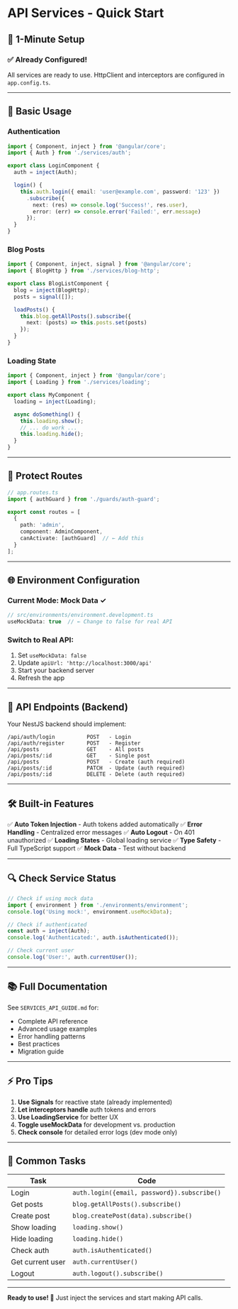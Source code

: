 # API Services - Quick Start

## 🚀 **1-Minute Setup**

### **✅ Already Configured!**

All services are ready to use. HttpClient and interceptors are configured in `app.config.ts`.

---

## 📝 **Basic Usage**

### **Authentication**

```typescript
import { Component, inject } from '@angular/core';
import { Auth } from './services/auth';

export class LoginComponent {
  auth = inject(Auth);

  login() {
    this.auth.login({ email: 'user@example.com', password: '123' })
      .subscribe({
        next: (res) => console.log('Success!', res.user),
        error: (err) => console.error('Failed:', err.message)
      });
  }
}
```

### **Blog Posts**

```typescript
import { Component, inject, signal } from '@angular/core';
import { BlogHttp } from './services/blog-http';

export class BlogListComponent {
  blog = inject(BlogHttp);
  posts = signal([]);

  loadPosts() {
    this.blog.getAllPosts().subscribe({
      next: (posts) => this.posts.set(posts)
    });
  }
}
```

### **Loading State**

```typescript
import { Component, inject } from '@angular/core';
import { Loading } from './services/loading';

export class MyComponent {
  loading = inject(Loading);

  async doSomething() {
    this.loading.show();
    // ... do work ...
    this.loading.hide();
  }
}
```

---

## 🔐 **Protect Routes**

```typescript
// app.routes.ts
import { authGuard } from './guards/auth-guard';

export const routes = [
  {
    path: 'admin',
    component: AdminComponent,
    canActivate: [authGuard]  // ← Add this
  }
];
```

---

## 🌐 **Environment Configuration**

### **Current Mode: Mock Data** ✓

```typescript
// src/environments/environment.development.ts
useMockData: true  // ← Change to false for real API
```

### **Switch to Real API:**

1. Set `useMockData: false`
2. Update `apiUrl: 'http://localhost:3000/api'`
3. Start your backend server
4. Refresh the app

---

## 📡 **API Endpoints (Backend)**

Your NestJS backend should implement:

```
/api/auth/login          POST   - Login
/api/auth/register       POST   - Register
/api/posts               GET    - All posts
/api/posts/:id           GET    - Single post
/api/posts               POST   - Create (auth required)
/api/posts/:id           PATCH  - Update (auth required)
/api/posts/:id           DELETE - Delete (auth required)
```

---

## 🛠️ **Built-in Features**

✅ **Auto Token Injection** - Auth tokens added automatically
✅ **Error Handling** - Centralized error messages
✅ **Auto Logout** - On 401 unauthorized
✅ **Loading States** - Global loading service
✅ **Type Safety** - Full TypeScript support
✅ **Mock Data** - Test without backend

---

## 🔍 **Check Service Status**

```typescript
// Check if using mock data
import { environment } from './environments/environment';
console.log('Using mock:', environment.useMockData);

// Check if authenticated
const auth = inject(Auth);
console.log('Authenticated:', auth.isAuthenticated());

// Check current user
console.log('User:', auth.currentUser());
```

---

## 📚 **Full Documentation**

See `SERVICES_API_GUIDE.md` for:
- Complete API reference
- Advanced usage examples
- Error handling patterns
- Best practices
- Migration guide

---

## ⚡ **Pro Tips**

1. **Use Signals** for reactive state (already implemented)
2. **Let interceptors handle** auth tokens and errors
3. **Use LoadingService** for better UX
4. **Toggle useMockData** for development vs. production
5. **Check console** for detailed error logs (dev mode only)

---

## 🎯 **Common Tasks**

| Task | Code |
|------|------|
| Login | `auth.login({email, password}).subscribe()` |
| Get posts | `blog.getAllPosts().subscribe()` |
| Create post | `blog.createPost(data).subscribe()` |
| Show loading | `loading.show()` |
| Hide loading | `loading.hide()` |
| Check auth | `auth.isAuthenticated()` |
| Get current user | `auth.currentUser()` |
| Logout | `auth.logout().subscribe()` |

---

**Ready to use! 🎉** Just inject the services and start making API calls.

